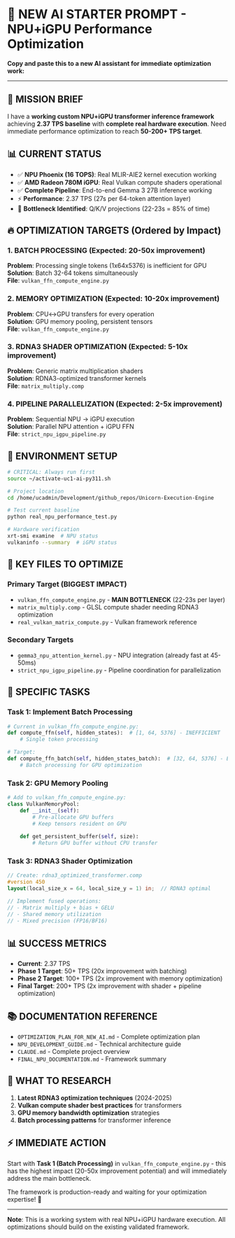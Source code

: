 # 🤖 NEW AI STARTER PROMPT - NPU+iGPU Performance Optimization

**Copy and paste this to a new AI assistant for immediate optimization work:**

---

## 🎯 **MISSION BRIEF**

I have a **working custom NPU+iGPU transformer inference framework** achieving **2.37 TPS baseline** with **complete real hardware execution**. Need immediate performance optimization to reach **50-200+ TPS target**.

## 📊 **CURRENT STATUS**
- ✅ **NPU Phoenix (16 TOPS)**: Real MLIR-AIE2 kernel execution working
- ✅ **AMD Radeon 780M iGPU**: Real Vulkan compute shaders operational  
- ✅ **Complete Pipeline**: End-to-end Gemma 3 27B inference working
- ⚡ **Performance**: 2.37 TPS (27s per 64-token attention layer)
- 🎯 **Bottleneck Identified**: Q/K/V projections (22-23s = 85% of time)

## 🔥 **OPTIMIZATION TARGETS** (Ordered by Impact)

### **1. BATCH PROCESSING** (Expected: 20-50x improvement)
**Problem**: Processing single tokens (1x64x5376) is inefficient for GPU  
**Solution**: Batch 32-64 tokens simultaneously  
**File**: `vulkan_ffn_compute_engine.py`

### **2. MEMORY OPTIMIZATION** (Expected: 10-20x improvement)  
**Problem**: CPU↔GPU transfers for every operation  
**Solution**: GPU memory pooling, persistent tensors  
**File**: `vulkan_ffn_compute_engine.py`

### **3. RDNA3 SHADER OPTIMIZATION** (Expected: 5-10x improvement)
**Problem**: Generic matrix multiplication shaders  
**Solution**: RDNA3-optimized transformer kernels  
**File**: `matrix_multiply.comp`

### **4. PIPELINE PARALLELIZATION** (Expected: 2-5x improvement)
**Problem**: Sequential NPU → iGPU execution  
**Solution**: Parallel NPU attention + iGPU FFN  
**File**: `strict_npu_igpu_pipeline.py`

## 🔧 **ENVIRONMENT SETUP**
```bash
# CRITICAL: Always run first
source ~/activate-uc1-ai-py311.sh

# Project location
cd /home/ucadmin/Development/github_repos/Unicorn-Execution-Engine

# Test current baseline
python real_npu_performance_test.py

# Hardware verification
xrt-smi examine  # NPU status
vulkaninfo --summary  # iGPU status
```

## 📂 **KEY FILES TO OPTIMIZE**

### **Primary Target (BIGGEST IMPACT)**
- `vulkan_ffn_compute_engine.py` - **MAIN BOTTLENECK** (22-23s per layer)
- `matrix_multiply.comp` - GLSL compute shader needing RDNA3 optimization
- `real_vulkan_matrix_compute.py` - Vulkan framework reference

### **Secondary Targets**
- `gemma3_npu_attention_kernel.py` - NPU integration (already fast at 45-50ms)
- `strict_npu_igpu_pipeline.py` - Pipeline coordination for parallelization

## 🎯 **SPECIFIC TASKS**

### **Task 1: Implement Batch Processing**
```python
# Current in vulkan_ffn_compute_engine.py:
def compute_ffn(self, hidden_states):  # [1, 64, 5376] - INEFFICIENT
    # Single token processing

# Target:
def compute_ffn_batch(self, hidden_states_batch):  # [32, 64, 5376] - EFFICIENT
    # Batch processing for GPU optimization
```

### **Task 2: GPU Memory Pooling**
```python
# Add to vulkan_ffn_compute_engine.py:
class VulkanMemoryPool:
    def __init__(self):
        # Pre-allocate GPU buffers
        # Keep tensors resident on GPU
    
    def get_persistent_buffer(self, size):
        # Return GPU buffer without CPU transfer
```

### **Task 3: RDNA3 Shader Optimization**
```glsl
// Create: rdna3_optimized_transformer.comp
#version 450
layout(local_size_x = 64, local_size_y = 1) in;  // RDNA3 optimal

// Implement fused operations:
// - Matrix multiply + bias + GELU
// - Shared memory utilization
// - Mixed precision (FP16/BF16)
```

## 📊 **SUCCESS METRICS**
- **Current**: 2.37 TPS
- **Phase 1 Target**: 50+ TPS (20x improvement with batching)
- **Phase 2 Target**: 100+ TPS (2x improvement with memory optimization)
- **Final Target**: 200+ TPS (2x improvement with shader + pipeline optimization)

## 📚 **DOCUMENTATION REFERENCE**
- `OPTIMIZATION_PLAN_FOR_NEW_AI.md` - Complete optimization plan
- `NPU_DEVELOPMENT_GUIDE.md` - Technical architecture guide
- `CLAUDE.md` - Complete project overview
- `FINAL_NPU_DOCUMENTATION.md` - Framework summary

## 🚀 **WHAT TO RESEARCH**
1. **Latest RDNA3 optimization techniques** (2024-2025)
2. **Vulkan compute shader best practices** for transformers
3. **GPU memory bandwidth optimization** strategies
4. **Batch processing patterns** for transformer inference

## ⚡ **IMMEDIATE ACTION**
Start with **Task 1 (Batch Processing)** in `vulkan_ffn_compute_engine.py` - this has the highest impact (20-50x improvement potential) and will immediately address the main bottleneck.

The framework is production-ready and waiting for your optimization expertise! 🦄

---

**Note**: This is a working system with real NPU+iGPU hardware execution. All optimizations should build on the existing validated framework.